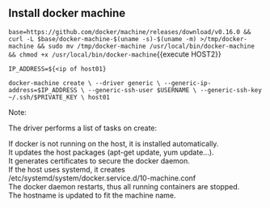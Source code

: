 ## Install docker machine


`base=https://github.com/docker/machine/releases/download/v0.16.0 &&
  curl -L $base/docker-machine-$(uname -s)-$(uname -m) >/tmp/docker-machine &&
  sudo mv /tmp/docker-machine /usr/local/bin/docker-machine &&
  chmod +x /usr/local/bin/docker-machine`{{execute HOST2}}

  `IP_ADDRESS=${<ip of host01}`

  `docker-machine create \
    --driver generic \
    --generic-ip-address=$IP_ADDRESS \
    --generic-ssh-user $USERNAME \
    --generic-ssh-key ~/.ssh/$PRIVATE_KEY \
    host01`

Note:

The driver performs a list of tasks on create:

If docker is not running on the host, it is installed automatically.   
It updates the host packages (apt-get update, yum update...).   
It generates certificates to secure the docker daemon.   
If the host uses systemd, it creates /etc/systemd/system/docker.service.d/10-machine.conf   
The docker daemon restarts, thus all running containers are stopped.   
The hostname is updated to fit the machine name.   



